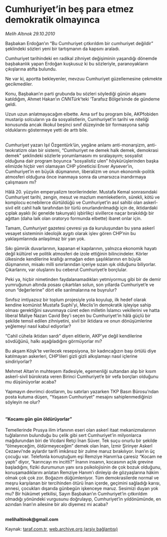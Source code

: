 # Cumhuriyet’in beş para etmez demokratik olmayınca

*Melih Altınok 29.10.2010*

<div class="yazi"><p>Başbakan Erdoğan’ın “Bu Cumhuriyet çıtkırıldım bir cumhuriyet değildir” şeklindeki sözleri yeni bir tartışmanın da kapsını araladı.</p>
<p>Cumhuriyet tarihindeki en radikal zihniyet değişiminin yaşandığı dönemde başbakanlık yapan Erdoğan kuşkusuz ki bu sözleriyle, paranoyakların çıkışlarına atıfta bulundu. </p>
<p>Ne var ki, aportta bekleyenler, mevzuu Cumhuriyet güzellemesine çekmekte gecikmediler.</p>
<p>Konu, Başbakan’ın parti grubunda bu sözleri söylediği günün akşamı katıldığım, Ahmet Hakan’ın <i>CNNTürk</i>’teki ‘Tarafsız Bölge’sinde de gündeme geldi. </p>
<p>Uzun uzun anlatmayacağım elbette. Ama sırf bu program bile, AKPfobiden mustarip solcuların ya da sosyalistlerin, Cumhuriyet’in tarihi ve niteliği konusunda ancak ilkokul beşinci sınıf düzeyinde bir formasyona sahip olduklarını göstermeye yetti de arttı bile. </p>
<p><i><br/>Cumhuriyet</i> yazarı Işıl Özgentürk’ün, yegâne anlamı anti-monarşizm, anti-teokratizm olan bir sistemi, “Cumhuriyet ne demek halk demek, demokrasi demek” şeklindeki sözlerle yorumlamasını mı sıralayayım; sosyalist olduğuna dair program boyunca “sosyalistiz ulen” höykürüşlerinden başka elimizde hiçbir veri olamayan CHP yöneticisi Enver Aysever’in, Cumhuriyet’in en büyük düşmanının, liberalizm ve onun ekonomik-politik atmosferi olduğuna önce inanmaya sonra da umarsızca inandırmaya çalışmasını mı?</p>
<p>Hâlâ 20. yüzyılın emperyalizm teorilerindeler. Mustafa Kemal sonrasındaki Cumhuriyet tarihi, zengin, mesut ve mazlum memleketlerin, sürekli, kötü ve komplocu ecnebilerce dürtüldüğü ve Cumhuriyet’in asıl sahibi olan askerî-sivil elit cahil halk tarafından bir türlü onurlandırılmadığı için de, iktidardaki çıplak ayaklı (ki genelde takunyalı) işbirlikçi sivillerce naçar bırakıldığı bir ağıttan (daha laik olan oratoryo formunda elbette) ibaret onlar için.</p>
<p>Tamam, <i>Cumhuriyet</i> gazetesi çevresi ya da kuruluşundan bu yana askerî vesayet sisteminin ideolojik aygıtı olarak işlev gören CHP’nin bu yaklaşımlarında anlaşılmaz bir yan yok. </p>
<p>Sıkı gümrük duvarlarının, kapanan el kapılarının, yalnızca ekonomik hayatı değil kültürel ve politik atmosferi de izole ettiğinin bilincindeler. Körler ülkesinde kendilerine krallığı armağan eden şaşılıklarının en büyük düşmanının, misakı milli sınırlarından içeriye sızan ışık olduğunu biliyorlar. Çıkarlarını, var oluşlarını bu ceberut Cumhuriyet’e borçlular.</p>
<p>Peki ya, hiçbir nimetinden faydalanamadıkları yetmiyormuş gibi bir de demir yumruğunun altında posası çıkartılan solun, son yıllarda Cumhuriyet’e ve onun “değerlerine” dört elle sarılmalarına ne buyrulur?</p>
<p>Sınıfsız imtiyazsız bir toplum projesiyle yola koyulup, ilk hedef olarak kendine komünist Mustafa Suphi’yi, Meclis’in demokratik işleyişe sahip olması gerektiğini savunmaya cüret eden milletin İslamcı vekillerini ve hatta liberal Maliye Nazarı Cavid Bey’i seçen bu Cumhuriyet’in hâlâ güçlü bir şekilde temsil edilen zihniyetini, sivil bir iktidara ve onun dönüşümlerine yeğlemeyi nasıl kabul ediyorlar?</p>
<p>“Cahil cühela iktidarı sardı” diyen elitlerin, AKP’ye değil kendilerine sövdüğünü, halkı aşağıladığını görmüyorlar mı?</p>
<p>Bu akşam Köşk’te verilecek resepsiyona, bir kadıncağızın başı örtülü diye katılmayan askerleri, CHP’lileri gizli gizli alkışlamayı nasıl içlerine sindiriyorlar?</p>
<p>Mehmet Altan’ın muhteşem ifadesiyle, egemenliği sultandan alıp bir kısım askerî-sivil bürokrata veren Birinci Cumhuriyet’e bir vefa borçları olduğunu mu düşünüyorlar acaba?</p>
<p>Yapmayın devrimci dostlarım, bu satırları yazarken TKP Basın Bürosu’ndan posta kutuma düşen, “Yaşasın Cumhuriyet” mesajını sahiplenmediğinizi söyleyin ne olur?</p>
<h4><br/>“Kocamı gün gün öldürüyorlar”</h4>
<p>Temellerinde Prusya ilim irfanının eseri olan askerî itaat mekanizmalarının tuğlalarının bulunduğu bu çelik gibi sert Cumhuriyet’in milyonlarca mağdurundan biri de Vicdani Retçi İnan Süver. Tek suçu onurlu bir şekilde “ölmeyeceğim, öldürmeyeceğim” demek olan İnan, İzmir Şirinyer Askerî Cezaevi’nde aylardır tarifi imkânsız bir zulme maruz bırakılıyor. İnan’ın üç çocuğu var. Telefonla konuştuğum eşi Remziye Hanım’sa çaresiz “Kocam ne yaptı” diyor, “karıncayı mı incitti?” İnanın insanın, kocasının açlık grevine başladığını, fiziki durumunun yanı sıra psikolojisinin de çok bozuk olduğunu, konuşamadıklarını anlatan Remziye Hanım’ı dinleyip de gözyaşlarına hâkim olmak çok çok zor. Boğazım düğümleniyor. Tüm demokrasilerde normal ve meşru karşılanan bir tercihinden ötürü İnan içerde, geçimini sağladığı karısı, annesi, çocukları dışarıda günbegün işkenceye maruz. Sesimizi duyan yok mu? Bir hükümet yetkilisi, Sayın Başbakan’ın Cumhuriyet’in çıtkırıldım olmadığı yönündeki vurgusunu doğrulayıp, Cumhuriyet’in yıldönümünde, en azından İnan’ın ailesine bir alo diyemez mi acaba?</p>
<p><b><br/>melihaltinok@gmail.com</b></p></div>

Kaynak: [taraf.com.tr](http://www.taraf.com.tr:80/melih-altinok/makale-cumhuriyet-in-bes-para-etmez-demokratik-olmayinca.htm), [web.archive.org (arşiv bağlantısı)](http://web.archive.org/web/20101031171030/http://www.taraf.com.tr:80/melih-altinok/makale-cumhuriyet-in-bes-para-etmez-demokratik-olmayinca.htm)

